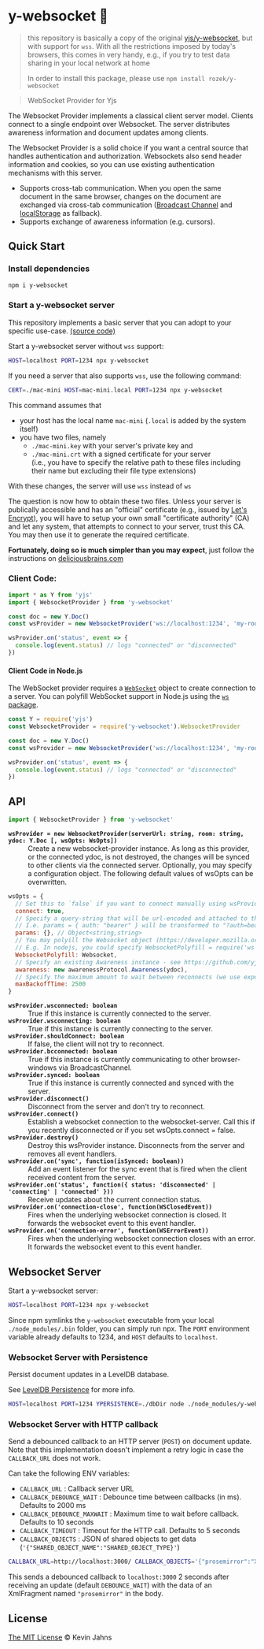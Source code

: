 
# y-websocket :tophat:

> this repository is basically a copy of the original [yjs/y-websocket](https://github.com/yjs/y-websocket), but with support for `wss`. With all the restrictions imposed by today's browsers, this comes in very handy, e.g., if you try to test data sharing in your local network at home
>
> In order to install this package, please use `npm install rozek/y-websocket`

> WebSocket Provider for Yjs

The Websocket Provider implements a classical client server model. Clients connect to a single endpoint over Websocket. The server distributes awareness information and document updates among clients.

The Websocket Provider is a solid choice if you want a central source that handles authentication and authorization. Websockets also send header information and cookies, so you can use existing authentication mechanisms with this server.

* Supports cross-tab communication. When you open the same document in the same browser, changes on the document are exchanged via cross-tab communication ([Broadcast Channel](https://developer.mozilla.org/en-US/docs/Web/API/Broadcast_Channel_API) and [localStorage](https://developer.mozilla.org/en-US/docs/Web/API/Window/localStorage) as fallback).
* Supports exchange of awareness information (e.g. cursors).

## Quick Start

### Install dependencies

```sh
npm i y-websocket
```

### Start a y-websocket server

This repository implements a basic server that you can adopt to your specific use-case. [(source code)](./bin/)

Start a y-websocket server without `wss` support:

```sh
HOST=localhost PORT=1234 npx y-websocket
```

If you need a server that also supports `wss`, use the following command:

```sh
CERT=./mac-mini HOST=mac-mini.local PORT=1234 npx y-websocket
```

This command assumes that

* your host has the local name `mac-mini` (`.local` is added by the system itself)
* you have two files, namely
  * `./mac-mini.key` with your server's private key and
  * `./mac-mini.crt` with a signed certificate for your server<br>(i.e., you have to specify the relative path to these files including their name but excluding their file type extensions)

With these changes, the server will use `wss` instead of `ws`

The question is now how to obtain these two files. Unless your server is publically accessible and has an "official" certificate (e.g., issued by [Let's Encrypt](https://letsencrypt.org/)), you will have to setup your own small "certificate authority" (CA) and let any system, that attempts to connect to your server, trust this CA. You may then use it to generate the required certificate.

**Fortunately, doing so is much simpler than you may expect**, just follow the instructions on [deliciousbrains.com](https://deliciousbrains.com/ssl-certificate-authority-for-local-https-development/)

### Client Code:

```js
import * as Y from 'yjs'
import { WebsocketProvider } from 'y-websocket'

const doc = new Y.Doc()
const wsProvider = new WebsocketProvider('ws://localhost:1234', 'my-roomname', doc)

wsProvider.on('status', event => {
  console.log(event.status) // logs "connected" or "disconnected"
})
```

#### Client Code in Node.js

The WebSocket provider requires a [`WebSocket`](https://developer.mozilla.org/en-US/docs/Web/API/WebSocket) object to create connection to a server. You can polyfill WebSocket support in Node.js using the [`ws` package](https://www.npmjs.com/package/ws).

```js
const Y = require('yjs')
const WebsocketProvider = require('y-websocket').WebsocketProvider

const doc = new Y.Doc()
const wsProvider = new WebsocketProvider('ws://localhost:1234', 'my-roomname', doc, { WebSocketPolyfill: require('ws') })

wsProvider.on('status', event => {
  console.log(event.status) // logs "connected" or "disconnected"
})
```

## API

```js
import { WebsocketProvider } from 'y-websocket'
```

<dl>
  <b><code>wsProvider = new WebsocketProvider(serverUrl: string, room: string, ydoc: Y.Doc [, wsOpts: WsOpts])</code></b>
  <dd>Create a new websocket-provider instance. As long as this provider, or the connected ydoc, is not destroyed, the changes will be synced to other clients via the connected server. Optionally, you may specify a configuration object. The following default values of wsOpts can be overwritten. </dd>
</dl>

```js
wsOpts = {
  // Set this to `false` if you want to connect manually using wsProvider.connect()
  connect: true,
  // Specify a query-string that will be url-encoded and attached to the `serverUrl`
  // I.e. params = { auth: "bearer" } will be transformed to "?auth=bearer"
  params: {}, // Object<string,string>
  // You may polyill the Websocket object (https://developer.mozilla.org/en-US/docs/Web/API/WebSocket).
  // E.g. In nodejs, you could specify WebsocketPolyfill = require('ws')
  WebsocketPolyfill: Websocket,
  // Specify an existing Awareness instance - see https://github.com/yjs/y-protocols
  awareness: new awarenessProtocol.Awareness(ydoc),
  // Specify the maximum amount to wait between reconnects (we use exponential backoff).
  maxBackoffTime: 2500
}
```

<dl>
  <b><code>wsProvider.wsconnected: boolean</code></b>
  <dd>True if this instance is currently connected to the server.</dd>
  <b><code>wsProvider.wsconnecting: boolean</code></b>
  <dd>True if this instance is currently connecting to the server.</dd>
  <b><code>wsProvider.shouldConnect: boolean</code></b>
  <dd>If false, the client will not try to reconnect.</dd>
  <b><code>wsProvider.bcconnected: boolean</code></b>
  <dd>True if this instance is currently communicating to other browser-windows via BroadcastChannel.</dd>
  <b><code>wsProvider.synced: boolean</code></b>
  <dd>True if this instance is currently connected and synced with the server.</dd>
  <b><code>wsProvider.disconnect()</code></b>
  <dd>Disconnect from the server and don't try to reconnect.</dd>
  <b><code>wsProvider.connect()</code></b>
  <dd>Establish a websocket connection to the websocket-server. Call this if you recently disconnected or if you set wsOpts.connect = false.</dd>
  <b><code>wsProvider.destroy()</code></b>
  <dd>Destroy this wsProvider instance. Disconnects from the server and removes all event handlers.</dd>
  <b><code>wsProvider.on('sync', function(isSynced: boolean))</code></b>
  <dd>Add an event listener for the sync event that is fired when the client received content from the server.</dd>
  <b><code>wsProvider.on('status', function({ status: 'disconnected' | 'connecting' | 'connected' }))</code></b>
  <dd>Receive updates about the current connection status.</dd>
  <b><code>wsProvider.on('connection-close', function(WSClosedEvent))</code></b>
  <dd>Fires when the underlying websocket connection is closed. It forwards the websocket event to this event handler.</dd>
  <b><code>wsProvider.on('connection-error', function(WSErrorEvent))</code></b>
  <dd>Fires when the underlying websocket connection closes with an error. It forwards the websocket event to this event handler.</dd>
</dl>

## Websocket Server

Start a y-websocket server:

```sh
HOST=localhost PORT=1234 npx y-websocket
```

Since npm symlinks the `y-websocket` executable from your local `./node_modules/.bin` folder, you can simply run npx. The `PORT` environment variable already defaults to 1234, and `HOST` defaults to `localhost`.

### Websocket Server with Persistence

Persist document updates in a LevelDB database.

See [LevelDB Persistence](https://github.com/yjs/y-leveldb) for more info.

```sh
HOST=localhost PORT=1234 YPERSISTENCE=./dbDir node ./node_modules/y-websocket/bin/server.js
```

### Websocket Server with HTTP callback

Send a debounced callback to an HTTP server (`POST`) on document update. Note that this implementation doesn't implement a retry logic in case the `CALLBACK_URL` does not work.

Can take the following ENV variables:

* `CALLBACK_URL` : Callback server URL
* `CALLBACK_DEBOUNCE_WAIT` : Debounce time between callbacks (in ms). Defaults to 2000 ms
* `CALLBACK_DEBOUNCE_MAXWAIT` : Maximum time to wait before callback. Defaults to 10 seconds
* `CALLBACK_TIMEOUT` : Timeout for the HTTP call. Defaults to 5 seconds
* `CALLBACK_OBJECTS` : JSON of shared objects to get data (`'{"SHARED_OBJECT_NAME":"SHARED_OBJECT_TYPE}'`)

```sh
CALLBACK_URL=http://localhost:3000/ CALLBACK_OBJECTS='{"prosemirror":"XmlFragment"}' npm start
```
This sends a debounced callback to `localhost:3000` 2 seconds after receiving an update (default `DEBOUNCE_WAIT`) with the data of an XmlFragment named `"prosemirror"` in the body.

## License

[The MIT License](./LICENSE) © Kevin Jahns
